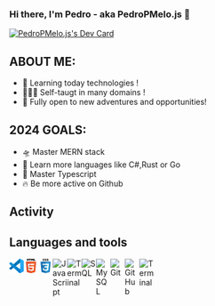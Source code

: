 ### Hi there, I'm Pedro - aka PedroPMelo.js 👋 

<a href="https://app.daily.dev/pedropmelojs"><img src="https://api.daily.dev/devcards/v2/wPWSh9KaC8NwTo5OJf7vl.png?r=ciz&type=default" width="356" alt="PedroPMelo.js's Dev Card"/></a>

## ABOUT ME:
- 🔭 Learning today technologies !
- 👨🏻‍🎓 Self-taugt in many domains !
- 🤝 Fully open to new adventures and opportunities!

## 2024 GOALS:
- 🛸 Master MERN stack
- 🎌 Learn more languages like C#,Rust or Go
- 🚀 Master Typescript
- 🔥 Be more active on Github
 

## Activity
<!--START_SECTION:activity-->
<!--  1. ❗️ Opened issue [#3](https://github.com/Tugakit/Tugakitter/issues/3) in [Tugakit/Tugakitter](https://github.com/Tugakit/Tugakitter) -->
<!--END_SECTION:activity-->

## Languages and tools
<img align="left" alt="Visual Studio Code" width="26px" src="https://raw.githubusercontent.com/github/explore/80688e429a7d4ef2fca1e82350fe8e3517d3494d/topics/visual-studio-code/visual-studio-code.png" />
<img align="left" alt="HTML5" width="26px" src="https://raw.githubusercontent.com/github/explore/80688e429a7d4ef2fca1e82350fe8e3517d3494d/topics/html/html.png" />
<img align="left" alt="CSS3" width="26px" src="https://raw.githubusercontent.com/github/explore/80688e429a7d4ef2fca1e82350fe8e3517d3494d/topics/css/css.png" />
<img align="left" alt="JavaScript" width="26px"src="https://img.icons8.com/dusk/64/000000/javascript-logo.png"/>
<img align="left" alt="Terminal" width="26px" src="https://img.icons8.com/color/48/000000/react-native.png"/>
<img align="left" alt="SQL" width="26px" src="https://img.icons8.com/color-glass/48/000000/sql.png" />
<img align="left" alt="MySQL" width="26px" src="https://img.icons8.com/officel/80/000000/mysql.png" />
<img align="left" alt="Git" width="26px" src="https://img.icons8.com/color/48/000000/git.png" />
<img align="left" alt="GitHub" width="26px" src="https://img.icons8.com/stickers/100/000000/github.png" />
<img align="left" alt="Terminal" width="26px" src="https://img.icons8.com/fluency/48/000000/console.png" />                   <br> <br/>
<br />

